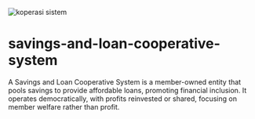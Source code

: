 ![koperasi sistem](https://github.com/user-attachments/assets/06fd42fa-f614-4fc1-bc7d-59b8840b8ecb)


# savings-and-loan-cooperative-system
A Savings and Loan Cooperative System is a member-owned entity that pools savings to provide affordable loans, promoting financial inclusion. It operates democratically, with profits reinvested or shared, focusing on member welfare rather than profit.
